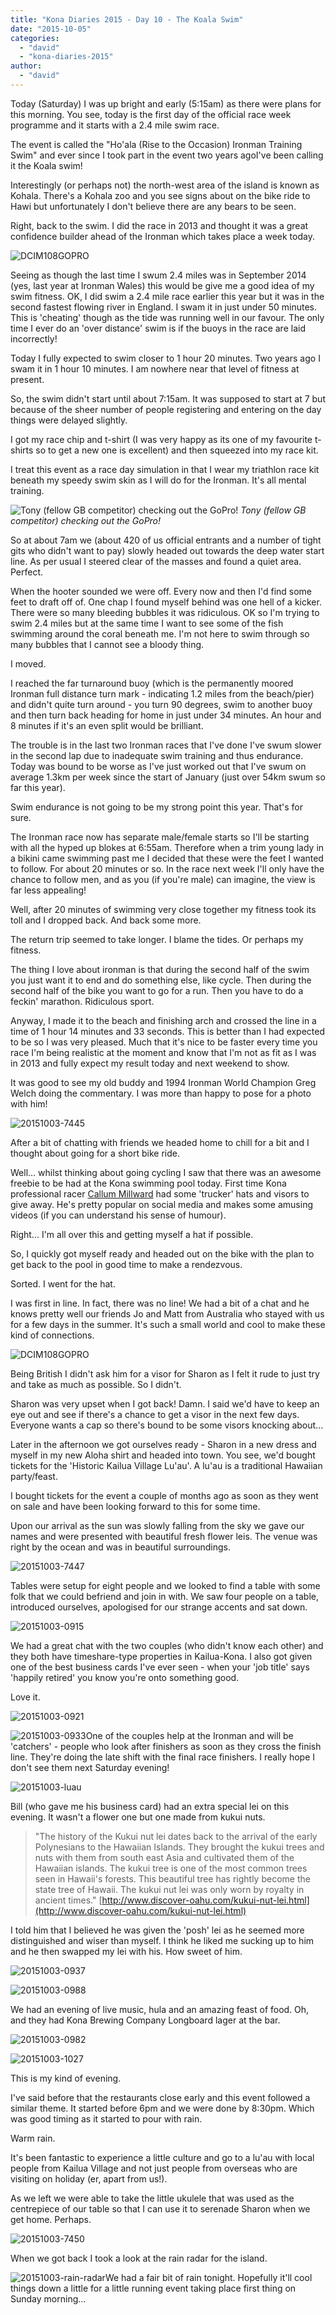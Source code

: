 ```yaml
---
title: "Kona Diaries 2015 - Day 10 - The Koala Swim"
date: "2015-10-05"
categories: 
  - "david"
  - "kona-diaries-2015"
author: 
  - "david"
---
```


Today (Saturday) I was up bright and early (5:15am) as there were plans for this morning. You see, today is the first day of the official race week programme and it starts with a 2.4 mile swim race.

The event is called the "Ho'ala (Rise to the Occasion) Ironman Training Swim" and ever since I took part in the event two years agoI've been calling it the Koala swim!

Interestingly (or perhaps not) the north-west area of the island is known as Kohala. There's a Kohala zoo and you see signs about on the bike ride to Hawi but unfortunately I don't believe there are any bears to be seen.

Right, back to the swim. I did the race in 2013 and thought it was a great confidence builder ahead of the Ironman which takes place a week today.

![DCIM108GOPRO](/images/2015/20151003-0106532.jpg)

Seeing as though the last time I swum 2.4 miles was in September 2014 (yes, last year at Ironman Wales) this would be give me a good idea of my swim fitness. OK, I did swim a 2.4 mile race earlier this year but it was in the second fastest flowing river in England. I swam it in just under 50 minutes. This is 'cheating' though as the tide was running well in our favour. The only time I ever do an 'over distance' swim is if the buoys in the race are laid incorrectly!

Today I fully expected to swim closer to 1 hour 20 minutes. Two years ago I swam it in 1 hour 10 minutes. I am nowhere near that level of fitness at present.

So, the swim didn't start until about 7:15am. It was supposed to start at 7 but because of the sheer number of people registering and entering on the day things were delayed slightly.

I got my race chip and t-shirt (I was very happy as its one of my favourite t-shirts so to get a new one is excellent) and then squeezed into my race kit.

I treat this event as a race day simulation in that I wear my triathlon race kit beneath my speedy swim skin as I will do for the Ironman. It's all mental training.

![Tony (fellow GB competitor) checking out the GoPro!](/images/2015/20151003-0076376.jpg) 
*Tony (fellow GB competitor) checking out the GoPro!*

So at about 7am we (about 420 of us official entrants and a number of tight gits who didn't want to pay) slowly headed out towards the deep water start line. As per usual I steered clear of the masses and found a quiet area. Perfect.

When the hooter sounded we were off. Every now and then I'd find some feet to draft off of. One chap I found myself behind was one hell of a kicker. There were so many bleeding bubbles it was ridiculous. OK so I'm trying to swim 2.4 miles but at the same time I want to see some of the fish swimming around the coral beneath me. I'm not here to swim through so many bubbles that I cannot see a bloody thing.

I moved.

I reached the far turnaround buoy (which is the permanently moored Ironman full distance turn mark - indicating 1.2 miles from the beach/pier) and didn't quite turn around - you turn 90 degrees, swim to another buoy and then turn back heading for home in just under 34 minutes. An hour and 8 minutes if it's an even split would be brilliant.

The trouble is in the last two Ironman races that I've done I've swum slower in the second lap due to inadequate swim training and thus endurance. Today was bound to be worse as I've just worked out that I've swum on average 1.3km per week since the start of January (just over 54km swum so far this year).

Swim endurance is not going to be my strong point this year. That's for sure.

The Ironman race now has separate male/female starts so I'll be starting with all the hyped up blokes at 6:55am. Therefore when a trim young lady in a bikini came swimming past me I decided that these were the feet I wanted to follow. For about 20 minutes or so. In the race next week I'll only have the chance to follow men, and as you (if you're male) can imagine, the view is far less appealing!

Well, after 20 minutes of swimming very close together my fitness took its toll and I dropped back. And back some more.

The return trip seemed to take longer. I blame the tides. Or perhaps my fitness.

The thing I love about ironman is that during the second half of the swim you just want it to end and do something else, like cycle. Then during the second half of the bike you want to go for a run. Then you have to do a feckin' marathon. Ridiculous sport.

Anyway, I made it to the beach and finishing arch and crossed the line in a time of 1 hour 14 minutes and 33 seconds. This is better than I had expected to be so I was very pleased. Much that it's nice to be faster every time you race I'm being realistic at the moment and know that I'm not as fit as I was in 2013 and fully expect my result today and next weekend to show.

It was good to see my old buddy and 1994 Ironman World Champion Greg Welch doing the commentary. I was more than happy to pose for a photo with him!

![20151003-7445](/images/2015/20151003-7445.jpg)

After a bit of chatting with friends we headed home to chill for a bit and I thought about going for a short bike ride.

Well... whilst thinking about going cycling I saw that there was an awesome freebie to be had at the Kona swimming pool today. First time Kona professional racer [Callum Millward](http://www.callummillward.com/) had some 'trucker' hats and visors to give away. He's pretty popular on social media and makes some amusing videos (if you can understand his sense of humour).

Right... I'm all over this and getting myself a hat if possible.

So, I quickly got myself ready and headed out on the bike with the plan to get back to the pool in good time to make a rendezvous.

Sorted. I went for the hat.

I was first in line. In fact, there was no line! We had a bit of a chat and he knows pretty well our friends Jo and Matt from Australia who stayed with us for a few days in the summer. It's such a small world and cool to make these kind of connections.

![DCIM108GOPRO](/images/2015/20151003-0206767.jpg)

Being British I didn't ask him for a visor for Sharon as I felt it rude to just try and take as much as possible. So I didn't.

Sharon was very upset when I got back! Damn. I said we'd have to keep an eye out and see if there's a chance to get a visor in the next few days. Everyone wants a cap so there's bound to be some visors knocking about...

Later in the afternoon we got ourselves ready - Sharon in a new dress and myself in my new Aloha shirt and headed into town. You see, we'd bought tickets for the 'Historic Kailua Village Lu'au'. A lu'au is a traditional Hawaiian party/feast.

I bought tickets for the event a couple of months ago as soon as they went on sale and have been looking forward to this for some time.

Upon our arrival as the sun was slowly falling from the sky we gave our names and were presented with beautiful fresh flower leis. The venue was right by the ocean and was in beautiful surroundings.

![20151003-7447](/images/2015/20151003-7447.jpg)

Tables were setup for eight people and we looked to find a table with some folk that we could befriend and join in with. We saw four people on a table, introduced ourselves, apologised for our strange accents and sat down.

![20151003-0915](/images/2015/20151003-0915.jpg)

We had a great chat with the two couples (who didn't know each other) and they both have timeshare-type properties in Kailua-Kona. I also got given one of the best business cards I've ever seen - when your 'job title' says 'happily retired' you know you're onto something good.

Love it.

![20151003-0921](/images/2015/20151003-0921.jpg)

![20151003-0933](/images/2015/20151003-0933.jpg)One of the couples help at the Ironman and will be 'catchers' - people who look after finishers as soon as they cross the finish line. They're doing the late shift with the final race finishers. I really hope I don't see them next Saturday evening!

![20151003-luau](/images/2015/20151003-luau.jpg)

Bill (who gave me his business card) had an extra special lei on this evening. It wasn't a flower one but one made from kukui nuts.

> "The history of the Kukui nut lei dates back to the arrival of the early Polynesians to the Hawaiian Islands. They brought the kukui trees and nuts with them from south east Asia and cultivated them of the Hawaiian islands. The kukui tree is one of the most common trees seen in Hawaii's forests. This beautiful tree has rightly become the state tree of Hawaii. The kukui nut lei was only worn by royalty in ancient times." [http://www.discover-oahu.com/kukui-nut-lei.html](http://www.discover-oahu.com/kukui-nut-lei.html)

I told him that I believed he was given the 'posh' lei as he seemed more distinguished and wiser than myself. I think he liked me sucking up to him and he then swapped my lei with his. How sweet of him.



![20151003-0937](/images/2015/20151003-0937.jpg)

![20151003-0988](/images/2015/20151003-0988.jpg)

We had an evening of live music, hula and an amazing feast of food. Oh, and they had Kona Brewing Company Longboard lager at the bar.

![20151003-0982](/images/2015/20151003-0982.jpg)

![20151003-1027](/images/2015/20151003-1027.jpg)

This is my kind of evening.

I've said before that the restaurants close early and this event followed a similar theme. It started before 6pm and we were done by 8:30pm. Which was good timing as it started to pour with rain.

Warm rain.

It's been fantastic to experience a little culture and go to a lu'au with local people from Kailua Village and not just people from overseas who are visiting on holiday (er, apart from us!).

As we left we were able to take the little ukulele that was used as the centrepiece of our table so that I can use it to serenade Sharon when we get home. Perhaps.

![20151003-7450](/images/2015/20151003-7450.jpg)

When we got back I took a look at the rain radar for the island.

![20151003-rain-radar](/images/2015/20151003-rain-radar.png)We had a fair bit of rain tonight. Hopefully it'll cool things down a little for a little running event taking place first thing on Sunday morning...

